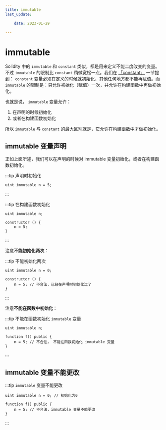 ```yaml
---
title: immutable 
last_update:

    date: 2023-01-29

---
```


# immutable

Solidity 中的 `immutable` 和 `constant` 类似，都是用来定义不能二度改变的变量。不过 `immutable` 的限制比 `constant` 稍微宽松一点。我们在 [「constant」](constant) 一节提到： `constant` 变量必须在定义的时候就初始化，其他任何地方都不能再赋值。而 `immutable` 的限制是：只允许初始化（赋值）一次，并允许在构建函数中再做初始化。

也就是说， `immutable` 变量允许：

1. 在声明的时候初始化
2. 或者在构建函数初始化

所以 `immutable` 与 `constant` 的最大区别就是，它允许在构建函数中才做初始化。

## immutable 变量声明

正如上面所述，我们可以在声明的时候对 immutable 变量初始化，或者在构建函数初始化。

:::tip 声明时初始化

```solidity
uint immutable n = 5;
```

:::

:::tip 在构建函数初始化

```solidity
uint immutable n;

constructor () {
    n = 5;
}
```

:::

注意**不能初始化两次**：

:::tip 不能初始化两次

```solidity
uint immutable n = 0;

constructor () {
    n = 5; // 不合法，已经在声明时初始化过了
}
```

:::

注意**不能在函数中初始化**：

:::tip 不能在函数初始化 `immutable` 变量

```solidity
uint immutable n;

function f() public {
    n = 5; // 不合法， 不能在函数初始化 immutable 变量 
}
```

:::

## immutable 变量不能更改

:::tip `immutable` 变量不能更改

```solidity
uint immutable n = 0; // 初始化为0

function f() public {
    n = 5; // 不合法，immutable 变量不能更改
}
```

:::
